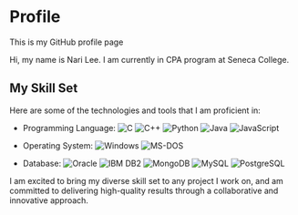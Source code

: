 # Profile
This is my GitHub profile page

Hi, my name is Nari Lee. I am currently in CPA program at Seneca College.

## My Skill Set

Here are some of the technologies and tools that I am proficient in:

- Programming Language: 
    ![C](https://img.icons8.com/color/48/000000/c-programming.png) 
    ![C++](https://img.icons8.com/color/48/000000/c-plus-plus-logo.png)
    ![Python](https://img.icons8.com/color/48/000000/python.png)
    ![Java](https://img.icons8.com/color/48/000000/java-coffee-cup-logo.png)
    ![JavaScript](https://img.icons8.com/color/48/000000/javascript-logo-1.png)

- Operating System: 
    ![Windows](https://img.icons8.com/color/48/000000/windows-10.png)
    ![MS-DOS](https://img.icons8.com/color/48/000000/console.png)

- Database: 
    ![Oracle](https://img.icons8.com/color/48/000000/oracle-logo.png)
    ![IBM DB2](https://img.icons8.com/color/48/000000/ibm-db2.png)
    ![MongoDB](https://img.icons8.com/color/48/000000/mongodb.png)
    ![MySQL](https://img.icons8.com/color/48/000000/mysql-logo.png)
    ![PostgreSQL](https://img.icons8.com/color/48/000000/postgreesql.png)

I am excited to bring my diverse skill set to any project I work on, and am committed to delivering high-quality results through a collaborative and innovative approach.

